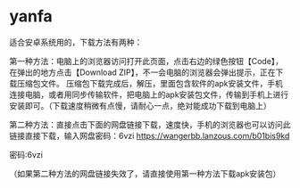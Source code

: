# yanfa
适合安卓系统用的，下载方法有两种：

第一种方法：电脑上的浏览器访问打开此页面，点击右边的绿色按钮【Code】，在弹出的地方点击【Download ZIP】，不一会电脑的浏览器会弹出提示，正在下载压缩包文件。
       压缩包下载完成后，解压，里面包含软件的apk安装文件，手机连接电脑，或者用同步传输软件，把电脑上的apk安装包文件，传输到手机上进行安装即可。（下载速度稍微有点慢，请耐心一点，绝对能成功下载到电脑上）
       
第二种方法：直接点击下面的网盘链接下载，速度快，手机的浏览器也可以访问此链接直接下载，输入网盘密码：6vzi
https://wangerbb.lanzous.com/b01bis9kd

密码:6vzi

（如果第二种方法的网盘链接失效了，请直接使用第一种方法下载apk安装包）
